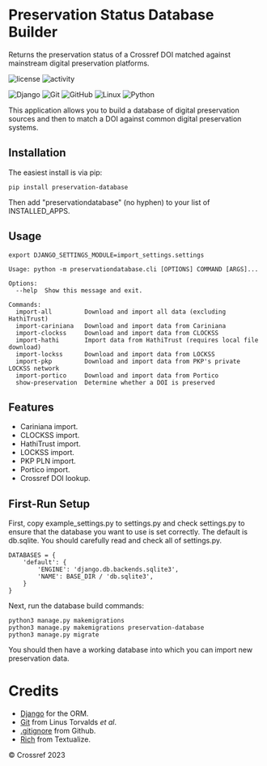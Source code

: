 # Preservation Status Database Builder
Returns the preservation status of a Crossref DOI matched against mainstream digital preservation platforms.

![license](https://img.shields.io/gitlab/license/crossref/labs/preservation-database) ![activity](https://img.shields.io/gitlab/last-commit/crossref/labs/preservation-database)

![Django](https://img.shields.io/badge/django-%23092E20.svg?style=for-the-badge&logo=django&logoColor=white) ![Git](https://img.shields.io/badge/git-%23F05033.svg?style=for-the-badge&logo=git&logoColor=white) ![GitHub](https://img.shields.io/badge/github-%23121011.svg?style=for-the-badge&logo=github&logoColor=white) ![Linux](https://img.shields.io/badge/Linux-FCC624?style=for-the-badge&logo=linux&logoColor=black) ![Python](https://img.shields.io/badge/python-3670A0?style=for-the-badge&logo=python&logoColor=ffdd54)

This application allows you to build a database of digital preservation sources and then to match a DOI against common digital preservation systems.

## Installation
The easiest install is via pip:
    
    pip install preservation-database

Then add "preservationdatabase" (no hyphen) to your list of INSTALLED_APPS.

## Usage

    export DJANGO_SETTINGS_MODULE=import_settings.settings

    Usage: python -m preservationdatabase.cli [OPTIONS] COMMAND [ARGS]...
    
    Options:
      --help  Show this message and exit.
    
    Commands:
      import-all         Download and import all data (excluding HathiTrust)
      import-cariniana   Download and import data from Cariniana
      import-clockss     Download and import data from CLOCKSS
      import-hathi       Import data from HathiTrust (requires local file download)
      import-lockss      Download and import data from LOCKSS
      import-pkp         Download and import data from PKP's private LOCKSS network
      import-portico     Download and import data from Portico
      show-preservation  Determine whether a DOI is preserved

## Features
* Cariniana import.
* CLOCKSS import.
* HathiTrust import.
* LOCKSS import.
* PKP PLN import.
* Portico import.
* Crossref DOI lookup.

## First-Run Setup
First, copy example_settings.py to settings.py and check settings.py to ensure that the database you want to use is set correctly. The default is db.sqlite. You should carefully read and check all of settings.py.

    DATABASES = {
        'default': {
            'ENGINE': 'django.db.backends.sqlite3',
            'NAME': BASE_DIR / 'db.sqlite3',
        }
    }

Next, run the database build commands:

    python3 manage.py makemigrations
    python3 manage.py makemigrations preservation-database
    python3 manage.py migrate 

You should then have a working database into which you can import new preservation data.

# Credits
* [Django](https://www.djangoproject.com/) for the ORM.
* [Git](https://git-scm.com/) from Linus Torvalds _et al_.
* [.gitignore](https://github.com/github/gitignore) from Github.
* [Rich](https://github.com/Textualize/rich) from Textualize.

&copy; Crossref 2023